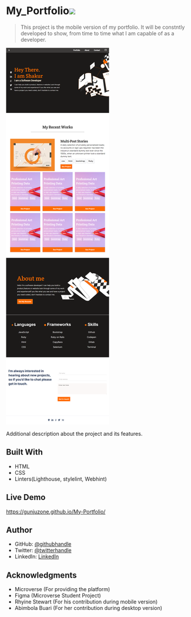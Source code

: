 # My_Portfolio![](https://img.shields.io/badge/Microverse-blueviolet)

> This project is the mobile version of my portfolio. It will be constntly developed to show, from time to time what I am capable of as a developer.

![screenshot](https://github.com/Gunjuzone/My-Portfolio/blob/desktop-feature/Assets/Desktopscreen.png)



Additional description about the project and its features.

## Built With

- HTML
- CSS
- Linters(Lighthouse, stylelint, Webhint)



## Live Demo
https://gunjuzone.github.io/My-Portfolio/

## Author

- GitHub: [@githubhandle](https://github.com/Gunjuzone)
- Twitter: [@twitterhandle](https://twitter.com/Gunjuzone)
- LinkedIn: [LinkedIn](https://www.linkedin.com/in/shakiru-olagunju-775034161/)



## Acknowledgments
- Microverse (For providing the platform)
- Figma (Microverse Student Project)
- Rhyine Stewart (For his contribution during mobile version)
- Abimbola Buari (For her contribution during desktop version)



